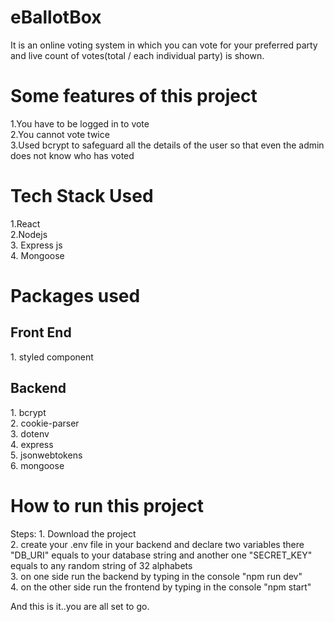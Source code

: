 # eBallotBox
It is an online voting  system in which you can vote for your preferred party and live count of votes(total / each individual party) is shown.<br>
<h1>Some features of this project</h1>
1.You have to be logged in to vote<br>
2.You cannot vote twice<br>
3.Used bcrypt to safeguard all the details of the user so that even the admin does not know who has voted <br>

<h1>Tech Stack Used </h1>
1.React <br>
2.Nodejs <br>
3. Express js<br>
4. Mongoose<br>

<h1>Packages used</h1>
<h2>Front End </h2>
1. styled component<br>

<h2>Backend</h2>
1. bcrypt<br>
2. cookie-parser<br>
3. dotenv<br>
4. express<br>
5. jsonwebtokens<br>
6. mongoose<br>


<h1>How to run this project </h1>
Steps:
1. Download the project<br>
2. create your .env file in your backend and declare two variables there "DB_URI" equals to your database string and another one "SECRET_KEY" equals to any random string of 32 alphabets <br>
3. on one side run the backend by typing in the console "npm run dev" <br>
4. on the other side run the frontend by typing in the console "npm start"<br>

And this is it..you are all set to go.
